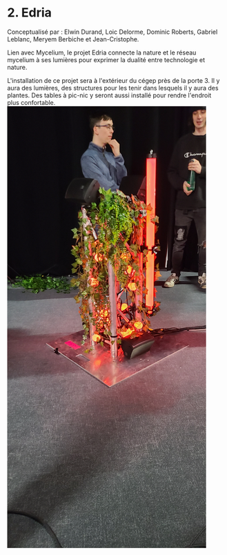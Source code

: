 # 2. Edria
Conceptualisé par : Elwin Durand, Loic Delorme, Dominic Roberts, Gabriel Leblanc, Meryem Berbiche et Jean-Cristophe.

Lien avec Mycelium, le projet Edria connecte la nature et le réseau mycelium à ses lumières pour exprimer la dualité entre technologie et nature.

L'installation de ce projet sera à l'extérieur du cégep près de la porte 3. Il y aura des lumières, des structures pour les tenir dans lesquels il y aura des plantes. Des tables à pic-nic y seront aussi installé pour rendre l'endroit plus confortable.
![pho to installation Nexum](media/edria_centre.jpg)
